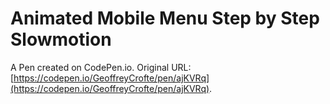 # Animated Mobile Menu Step by Step Slowmotion

A Pen created on CodePen.io. Original URL: [https://codepen.io/GeoffreyCrofte/pen/ajKVRq](https://codepen.io/GeoffreyCrofte/pen/ajKVRq).


